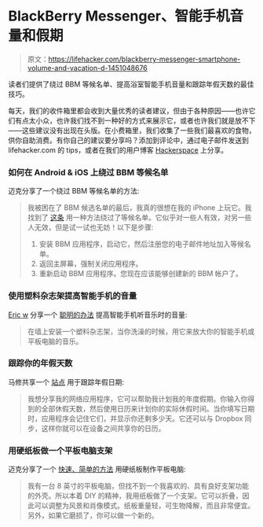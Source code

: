 # BlackBerry Messenger、智能手机音量和假期

> 原文：<https://lifehacker.com/blackberry-messenger-smartphone-volume-and-vacation-d-1451048676>

读者们提供了绕过 BBM 等候名单、提高浴室智能手机音量和跟踪年假天数的最佳技巧。



每天，我们的收件箱里都会收到大量优秀的读者建议，但由于各种原因——也许它们有点太小众，也许我们找不到一种好的方式来展示它，或者也许我们就是放不下——这些建议没有出现在头版。在小费箱里，我们收集了一些我们最喜欢的食物，供你自助消费。有你自己的建议要分享吗？添加到评论中，通过电子邮件发送到 lifehacker.com 的 tips，或者在我们的用户博客 [Hackerspace](http://hackerspace.lifehacker.com) 上分享。

### 如何在 Android & iOS 上绕过 BBM 等候名单

迈克分享了一个绕过 BBM 等候名单的方法:

> 我被困在了 BBM 候选名单的最后，我真的很想在我的 iPhone 上玩它。我找到了 [这条](http://www.cultofandroid.com/43601/how-to-bypass-the-bbm-waiting-list-on-android-ios/) 用一种方法绕过了等候名单。它似乎对一些人有效，对另一些人无效，但是试一试也无妨！以下是步骤:
> 
> 1.  安装 BBM 应用程序，启动它，然后注册您的电子邮件地址加入等候名单。
> 2.  返回主屏幕，强制关闭应用程序。
> 3.  重新启动 BBM 应用程序。您现在应该能够创建新的 BBM 帐户了。

### 使用塑料杂志架提高智能手机的音量

[Eric w](http://eweinberg1984.kinja.com/) 分享一个 [聪明的办法](https://lifehacker.com/install-a-plastic-magazine-rack-to-the-wall-and-use-it-1449990988) 提高智能手机听音乐时的音量:

> 在墙上安装一个塑料杂志架，当你洗澡的时候，用它来放大你的智能手机或平板电脑的音乐。

### 跟踪你的年假天数

马修共享一个 [站点](http://trackmyholidays.com/) 用于跟踪年假日期:

> 我想分享我的网络应用程序，它可以帮助我计划我的年度假期。你输入你得到的全部休假天数，然后使用日历来计划你的实际休假时间。当你填写日期时，应用程序会记住它们，并显示你还剩多少天。它还可以与 Dropbox 同步，这样你就可以在设备之间共享你的日历。

### 用硬纸板做一个平板电脑支架

迈克分享了一个 [快速、简单的方法](http://www.primitivebuteffective.com/2013/10/make-your-own-tablet-stand.html) 用硬纸板制作平板电脑:

> 我有一台 8 英寸的平板电脑，但找不到一个我喜欢的、具有良好支架功能的外壳。所以本着 DIY 的精神，我用纸板做了一个支架。它可以折叠，因此可以调整为风景和肖像模式。纸板重量轻，可生物降解，而且非常便宜。另外，如果它磨损了，你可以做一个新的。